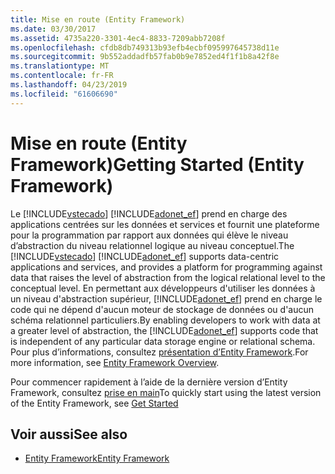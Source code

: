 ```yaml
---
title: Mise en route (Entity Framework)
ms.date: 03/30/2017
ms.assetid: 4735a220-3301-4ec4-8833-7209abb7208f
ms.openlocfilehash: cfdb8db749313b93efb4ecbf095997645738d11e
ms.sourcegitcommit: 9b552addadfb57fab0b9e7852ed4f1f1b8a42f8e
ms.translationtype: MT
ms.contentlocale: fr-FR
ms.lasthandoff: 04/23/2019
ms.locfileid: "61606690"
---
```

# <a name="getting-started-entity-framework"></a><span data-ttu-id="57963-102">Mise en route (Entity Framework)</span><span class="sxs-lookup"><span data-stu-id="57963-102">Getting Started (Entity Framework)</span></span>
<span data-ttu-id="57963-103">Le [!INCLUDE[vstecado](../../../../../includes/vstecado-md.md)] [!INCLUDE[adonet_ef](../../../../../includes/adonet-ef-md.md)] prend en charge des applications centrées sur les données et services et fournit une plateforme pour la programmation par rapport aux données qui élève le niveau d’abstraction du niveau relationnel logique au niveau conceptuel.</span><span class="sxs-lookup"><span data-stu-id="57963-103">The [!INCLUDE[vstecado](../../../../../includes/vstecado-md.md)] [!INCLUDE[adonet_ef](../../../../../includes/adonet-ef-md.md)] supports data-centric applications and services, and provides a platform for programming against data that raises the level of abstraction from the logical relational level to the conceptual level.</span></span> <span data-ttu-id="57963-104">En permettant aux développeurs d'utiliser les données à un niveau d'abstraction supérieur, [!INCLUDE[adonet_ef](../../../../../includes/adonet-ef-md.md)] prend en charge le code qui ne dépend d'aucun moteur de stockage de données ou d'aucun schéma relationnel particuliers.</span><span class="sxs-lookup"><span data-stu-id="57963-104">By enabling developers to work with data at a greater level of abstraction, the [!INCLUDE[adonet_ef](../../../../../includes/adonet-ef-md.md)] supports code that is independent of any particular data storage engine or relational schema.</span></span> <span data-ttu-id="57963-105">Pour plus d’informations, consultez [présentation d’Entity Framework](../../../../../docs/framework/data/adonet/ef/overview.md).</span><span class="sxs-lookup"><span data-stu-id="57963-105">For more information, see [Entity Framework Overview](../../../../../docs/framework/data/adonet/ef/overview.md).</span></span>  
  
 <span data-ttu-id="57963-106">Pour commencer rapidement à l’aide de la dernière version d’Entity Framework, consultez [prise en main](https://go.microsoft.com/fwlink/?LinkId=235280)</span><span class="sxs-lookup"><span data-stu-id="57963-106">To quickly start using the latest version of the Entity Framework, see [Get Started](https://go.microsoft.com/fwlink/?LinkId=235280)</span></span>  
  
## <a name="see-also"></a><span data-ttu-id="57963-107">Voir aussi</span><span class="sxs-lookup"><span data-stu-id="57963-107">See also</span></span>

- [<span data-ttu-id="57963-108">Entity Framework</span><span class="sxs-lookup"><span data-stu-id="57963-108">Entity Framework</span></span>](https://go.microsoft.com/fwlink/?LinkID=234900&clcid=0x409)

